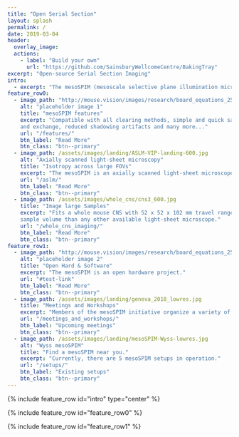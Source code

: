 ```yaml
---
title: "Open Serial Section"
layout: splash
permalink: /
date: 2019-03-04
header:
  overlay_image: 
  actions:
    - label: "Build your own"
      url: "https://github.com/SainsburyWellcomeCentre/BakingTray"
excerpt: "Open-source Serial Section Imaging"
intro:
  - excerpt: "The mesoSPIM (mesoscale selective plane illumination microscopy) project creates open-hardware microscopy platforms for imaging cleared tissue. "
feature_row0:
  - image_path: "http://mouse.vision/images/research/board_equations_256.jpg"
    alt: "placeholder image 1"
    title: "mesoSPIM features"
    excerpt: "Compatible with all clearing methods, simple and quick sample mounting
    and exchange, reduced shadowing artifacts and many more..."
    url: "/features/"
    btn_label: "Read More"
    btn_class: "btn--primary"
  - image_path: /assets/images/landing/ASLM-VIP-landing-600.jpg
    alt: "Axially scanned light-sheet microscopy"
    title: "Isotropy across large FOVs"
    excerpt: "The mesoSPIM is an axially scanned light-sheet microscope (ASLM) for uniform z-resolution across the FOV."
    url: "/aslm/"
    btn_label: "Read More"
    btn_class: "btn--primary"
  - image_path: /assets/images/whole_cns/cns3_600.jpg
    title: "Image large Samples"
    excerpt: "Fits a whole mouse CNS with 52 x 52 x 102 mm travel range - a larger
    sample volume than any other available light-sheet microscope."
    url: "/whole_cns_imaging/"
    btn_label: "Read More"
    btn_class: "btn--primary"
feature_row1:
  - image_path: "http://mouse.vision/images/research/board_equations_256.jpg"
    alt: "placeholder image 2"
    title: "Open Hard & Software"
    excerpt: "The mesoSPIM is an open hardware project."
    url: "#test-link"
    btn_label: "Read More"
    btn_class: "btn--primary"
  - image_path: /assets/images/landing/geneva_2018_lowres.jpg
    title: "Meetings and Workshops"
    excerpt: "Members of the mesoSPIM initiative organize a variety of workshops for the community."
    url: "/meetings_and_workshops/"
    btn_label: "Upcoming meetings"
    btn_class: "btn--primary"
  - image_path: /assets/images/landing/mesoSPIM-Wyss-lowres.jpg
    alt: "Wyss mesoSPIM"
    title: "Find a mesoSPIM near you."
    excerpt: "Currently, there are 5 mesoSPIM setups in operation."
    url: "/setups/"
    btn_label: "Existing setups"
    btn_class: "btn--primary"
---
```

{% include feature_row id="intro" type="center" %}

{% include feature_row id="feature_row0" %}

{% include feature_row id="feature_row1" %}

